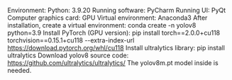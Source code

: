 Environment:
Python: 3.9.20
Running software: PyCharm
Running UI: PyQt
Computer graphics card: GPU
Virtual environment: Anaconda3
After installation, create a virtual environment:
conda create -n yolov8 python=3.9
Install PyTorch (GPU version):
pip install torch==2.0.0+cu118 torchvision==0.15.1+cu118 --extra-index-url https://download.pytorch.org/whl/cu118
Install ultralytics library:
pip install ultralytics
Download yolov8 source code:
https://github.com/ultralytics/ultralytics/
The yolov8m.pt model inside is needed.